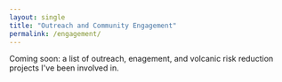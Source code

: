```yaml
---
layout: single
title: "Outreach and Community Engagement"
permalink: /engagement/
---
```


Coming soon: a list of outreach, enagement, and volcanic risk reduction projects I've been involved in.
